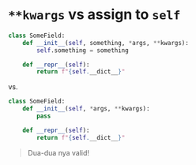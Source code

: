 # `**kwargs` vs assign to `self`

```python
class SomeField:
    def __init__(self, something, *args, **kwargs):
        self.something = something

    def __repr__(self):
        return f"{self.__dict__}"
```

vs.

```python
class SomeField:
    def __init__(self, *args, **kwargs):
        pass

    def __repr__(self):
        return f"{self.__dict__}"
```

> Dua-dua nya valid!
